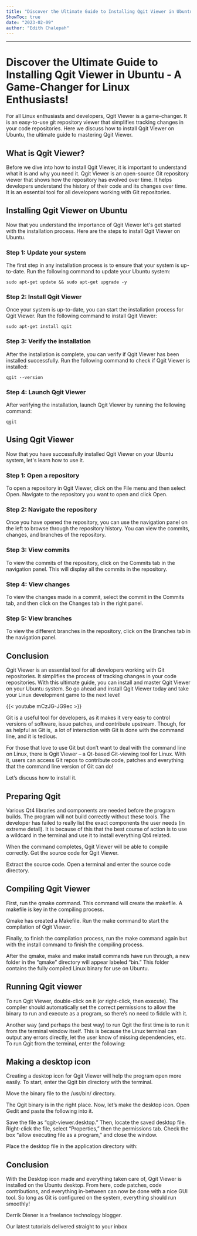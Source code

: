 ```yaml
---
title: "Discover the Ultimate Guide to Installing Qgit Viewer in Ubuntu - A Game-Changer for Linux Enthusiasts!"
ShowToc: true 
date: "2023-02-09"
author: "Edith Chalepah"
---
```

*****
# Discover the Ultimate Guide to Installing Qgit Viewer in Ubuntu - A Game-Changer for Linux Enthusiasts!

For all Linux enthusiasts and developers, Qgit Viewer is a game-changer. It is an easy-to-use git repository viewer that simplifies tracking changes in your code repositories. Here we discuss how to install Qgit Viewer on Ubuntu, the ultimate guide to mastering Qgit Viewer.

## What is Qgit Viewer?

Before we dive into how to install Qgit Viewer, it is important to understand what it is and why you need it. Qgit Viewer is an open-source Git repository viewer that shows how the repository has evolved over time. It helps developers understand the history of their code and its changes over time. It is an essential tool for all developers working with Git repositories.

## Installing Qgit Viewer on Ubuntu

Now that you understand the importance of Qgit Viewer let's get started with the installation process. Here are the steps to install Qgit Viewer on Ubuntu.

### Step 1: Update your system

The first step in any installation process is to ensure that your system is up-to-date. Run the following command to update your Ubuntu system:

```
sudo apt-get update && sudo apt-get upgrade -y
```

### Step 2: Install Qgit Viewer

Once your system is up-to-date, you can start the installation process for Qgit Viewer. Run the following command to install Qgit Viewer:

```
sudo apt-get install qgit
```

### Step 3: Verify the installation

After the installation is complete, you can verify if Qgit Viewer has been installed successfully. Run the following command to check if Qgit Viewer is installed:

```
qgit --version
```

### Step 4: Launch Qgit Viewer

After verifying the installation, launch Qgit Viewer by running the following command:

```
qgit
```

## Using Qgit Viewer

Now that you have successfully installed Qgit Viewer on your Ubuntu system, let's learn how to use it.

### Step 1: Open a repository

To open a repository in Qgit Viewer, click on the File menu and then select Open. Navigate to the repository you want to open and click Open.

### Step 2: Navigate the repository

Once you have opened the repository, you can use the navigation panel on the left to browse through the repository history. You can view the commits, changes, and branches of the repository.

### Step 3: View commits

To view the commits of the repository, click on the Commits tab in the navigation panel. This will display all the commits in the repository.

### Step 4: View changes

To view the changes made in a commit, select the commit in the Commits tab, and then click on the Changes tab in the right panel.

### Step 5: View branches

To view the different branches in the repository, click on the Branches tab in the navigation panel.

## Conclusion

Qgit Viewer is an essential tool for all developers working with Git repositories. It simplifies the process of tracking changes in your code repositories. With this ultimate guide, you can install and master Qgit Viewer on your Ubuntu system. So go ahead and install Qgit Viewer today and take your Linux development game to the next level!

{{< youtube mCzJG-JG9ec >}} 



Git is a useful tool for developers, as it makes it very easy to control versions of software, issue patches, and contribute upstream. Though, for as helpful as Git is,  a lot of interaction with Git is done with the command line, and it is tedious.
 
For those that love to use Git but don’t want to deal with the command line on Linux, there is Qgit Viewer – a Qt-based Git-viewing tool for Linux. With it, users can access Git repos to contribute code, patches and everything that the command line version of Git can do!
 
Let’s discuss how to install it.
 
## Preparing Qgit
 
Various Qt4 libraries and components are needed before the program builds. The program will not build correctly without these tools. The developer has failed to really list the exact components the user needs (in extreme detail). It is because of this that the best course of action is to use a wildcard in the terminal and use it to install everything Qt4 related.
 
When the command completes, Qgit Viewer will be able to compile correctly. Get the source code for Qgit Viewer.
 

 
Extract the source code. Open a terminal and enter the source code directory.
 
## Compiling Qgit Viewer
 
First, run the qmake command. This command will create the makefile. A makefile is key in the compiling process.
 
Qmake has created a Makefile. Run the make command to start the compilation of Qgit Viewer.
 
Finally, to finish the compilation process, run the make command again but with the install command to finish the compiling process.
 
After the qmake, make and make install commands have run through, a new folder in the “qmake” directory will appear labeled “bin.” This folder contains the fully compiled Linux binary for use on Ubuntu.
 
## Running Qgit viewer
 
To run Qgit Viewer, double-click on it (or right-click, then execute). The compiler should automatically set the correct permissions to allow the binary to run and execute as a program, so there’s no need to fiddle with it.
 
Another way (and perhaps the best way) to run Qgit the first time is to run it from the terminal window itself. This is because the Linux terminal can output any errors directly, let the user know of missing dependencies, etc. To run Qgit from the terminal, enter the following:
 
## Making a desktop icon
 
Creating a desktop icon for Qgit Viewer will help the program open more easily. To start, enter the Qgit bin directory with the terminal.
 
Move the binary file to the /usr/bin/ directory.
 
The Qgit binary is in the right place. Now, let’s make the desktop icon. Open Gedit and paste the following into it.
 
Save the file as “qgit-viewer.desktop.” Then, locate the saved desktop file. Right-click the file, select “Properties,” then the permissions tab. Check the box “allow executing file as a program,” and close the window.
 
Place the desktop file in the application directory with:
 
## Conclusion
 
With the Desktop icon made and everything taken care of, Qgit Viewer is installed on the Ubuntu desktop. From here, code patches, code contributions, and everything in-between can now be done with a nice GUI tool. So long as Git is configured on the system, everything should run smoothly!
 
Derrik Diener is a freelance technology blogger.
 
Our latest tutorials delivered straight to your inbox




